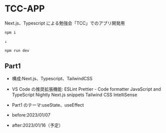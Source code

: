 # TCC-APP

Next.js、Typescript による勉強会「TCC」でのアプリ開発用

```bash
npm i

↓

npm run dev

```

## Part1

- 構成:Next.js、Typescript、TailwindCSS
- VS Code の推奨拡張機能:
  ESLint
  Prettier - Code formatter
  JavaScript and TypeScript Nightly
  Next.js snippets
  Tailwind CSS IntelliSense

- Part1 のテーマ:useState、useEffect

- before:2023/01/07
- after:2023/01/16（予定）
